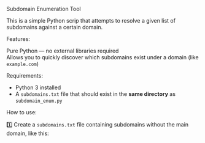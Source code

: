 Subdomain Enumeration Tool

This is a simple Python scrip that attempts to resolve a given list of subdomains against a certain domain.



Features:

 Pure Python — no external libraries required  
 Allows you to quickly discover which subdomains exist under a domain (like `example.com`)  

Requirements:

- Python 3 installed
- A `subdomains.txt` file that should exist in the **same directory** as `subdomain_enum.py`



How to use:

1️⃣ Create a `subdomains.txt` file containing subdomains without the main domain, like this:
